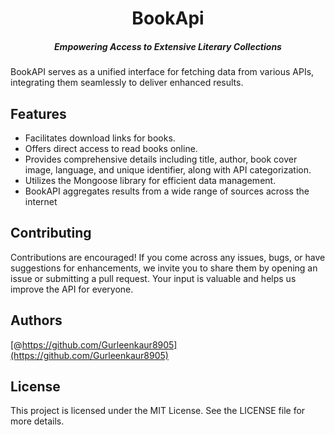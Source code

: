 <h1 align="center"> BookApi </h1>
<h5 align="center">Empowering Access to Extensive Literary Collections</h5>
BookAPI serves as a unified interface for fetching data from various APIs, integrating them seamlessly to deliver enhanced results.

## Features

* Facilitates download links for books.
* Offers direct access to read books online.
* Provides comprehensive details including title, author, book cover image, language, and unique identifier, along with API categorization.
* Utilizes the Mongoose library for efficient data management.
* BookAPI aggregates results from a wide range of sources across the internet
  
## Contributing

Contributions are encouraged! If you come across any issues, bugs, or have suggestions for enhancements, we invite you to share them by opening an issue or submitting a pull request. Your input is valuable and helps us improve the API for everyone.


## Authors

 [@https://github.com/Gurleenkaur8905](https://github.com/Gurleenkaur8905)

## License
This project is licensed under the MIT License. See the LICENSE file for more details.
